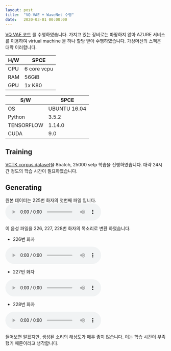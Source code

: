 ```yaml
---
layout: post
title:  "VQ-VAE + WaveNet 수행"
date:   2020-03-01 00:00:00
---
```

[VQ VAE 코드][VQ_VAE_page] 를 수행하였습니다.
가지고 있는 장비로는 마땅하지 않아 AZURE 서비스를 이용하여 virtual machine 을 하나 할당 받아 수행하였습니다.
가상머신의 스펙은 대략 이러합니다.

|H/W  |SPCE  |
|------|------|
|CPU | 6 core vcpu|
|RAM | 56GiB|
|GPU | 1x K80|

|S/W | SPCE|
|---|---|
|OS|UBUNTU 16.04|
|Python| 3.5.2|
|TENSORFLOW| 1.14.0|
|CUDA| 9.0|

Training
-------------------------------
[VCTK corpus dataset][VCTK_dataset]을 8batch,  25000 setp 학습을 진행하였습니다. 대략 24시간 정도의 학습 시간이 필요하였습니다.

Generating
--------------------------------

원본 데이터는 225번 화자의 첫번째 파일 입니다.
<audio controls>
    <source src='https://github.com/ckdgus0505/ckdgus0505.github.io/blob/master/_posts/2020-03-01-VQ-VAE_file/Original.wav'>
</audio>

이 음성 파일을 226, 227, 228번 화자의 목소리로 변환 하였습니다.

+ 226번 화자

<audio controls>
    <source src='https://github.com/ckdgus0505/ckdgus0505.github.io/blob/master/_posts/2020-03-01-VQ-VAE_file/to_226.wav'>
</audio>

+ 227번 화자

<audio controls>
    <source src='https://github.com/ckdgus0505/ckdgus0505.github.io/blob/master/_posts/2020-03-01-VQ-VAE_file/to_227.wav'>
</audio>

+ 228번 화자

<audio controls>
    <source src='https://github.com/ckdgus0505/ckdgus0505.github.io/blob/master/_posts/2020-03-01-VQ-VAE_file/to_228.wav'>
</audio>

들어보면 알겠지만, 생성된 소리의 해상도가 매우 좋지 않습니다.
이는 학습 시간이 부족했기 때문이라고 생각합니다. 

[VQ_VAE_page]:https://github.com/DongyaoZhu/VQ-VAE-WaveNet
[VCTK_dataset]:http://homepages.inf.ed.ac.uk/jyamagis/release/
